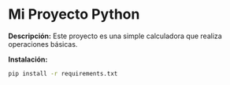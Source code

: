 # Mi Proyecto Python

**Descripción:**
Este proyecto es una simple calculadora que realiza operaciones básicas.

**Instalación:**

```bash
pip install -r requirements.txt
```
